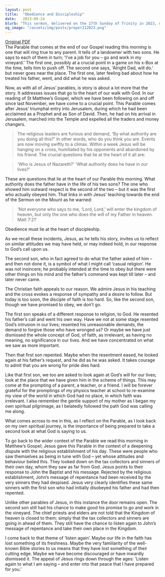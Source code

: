 ```yaml
---
layout: post
title:  "Obedience and Discipleship"
date:   2023-09-24
blurb: "This sermon, delivered on the 17th Sunday of Trinity in 2023, discusses the parable of the two sons. It explores themes of obedience, discipleship, and the importance of actions over words. The sermon encourages listeners to reflect on their own attitudes towards God's call and emphasizes the importance of being prepared to re-evaluate one's faith journey."
og_image: "/assets/img/posts/proper212023.png"
---
```

[Original PDF](/assets/pdf/proper212023.pdf)    
The Parable that comes at the end of our Gospel reading this morning is one that will ring true to any parent. It tells of a landowner with two sons. He says to each of them in turn; 'I’ve a job for you – go and work in my vineyard.' The first one, possibly at a crucial point in a game on his x-Box at the time, tells him to push off. The second one says, 'Alright Dad, will do.' but never goes near the place. The first one, later feeling bad about how he treated his father, went, and did what he was asked.

Now, as with all of Jesus’ parables, is story is about a lot more that the story. It addresses issues that go to the heart of our walk with God. In our reading of St Matthew’s Gospel, which we have been following on and off since last November, we have come to a crucial point. This Parable comes after Jesus’ triumphal entry into Jerusalem, during which he had been acclaimed as a Prophet and as Son of David. Then, he had on his arrival in Jerusalem, marched into the Temple and expelled all the traders and money changers.

> The religious leaders are furious and demand, 'By what authority are you doing all this?' In other words, who do you think you are. Events are now moving swiftly to a climax. Within a week Jesus will be hanging on a cross, humiliated by his opponents and abandoned by his friend. The crucial questions that lie at the heart of it all are:

> 'Who is Jesus of Nazareth?'
> 'What authority does he have in our lives?'

These are questions that lie at the heart of our Parable this morning. What authority does the father have in the life of his two sons? The one who showed him outward respect is the second of the two – but it was the first who actually obeyed him. That links in with Jesus’ teaching towards the end of the Sermon on the Mount as he warned:

> 'Not everyone who says to me, ‘Lord, Lord,’ will enter the kingdom of heaven, but only the one who does the will of my Father in heaven. Matt 7:21'

Obedience must lie at the heart of discipleship.

As we recall these incidents, Jesus, as he tells his story, invites us to reflect on similar attitudes we may have held, or may indeed hold, in our response to God’s call upon us.

The second son, who in fact agreed to do what the father asked of him – and then not done it, is a symbol of what I might call ‘casual religion’. He was not insincere; he probably intended at the time to obey but there were other things on his mind and the father’s command was kept till later – and later never came.

The Christian faith appeals to our reason. We admire Jesus in his teaching and the cross evokes a response of sympathy and a desire to follow. But today is too soon, the disciple of faith is too hard. So, like the second son, though we have promised to obey, we don’t go.

The first son speaks of a different response to religion, to God. He resented his father’s call and went his own way. Have we not at some stage resented God’s intrusion in our lives; resented his unreasonable demands, the demand to forgive those who have wronged us? Or maybe we have just dismissed the whole concept of God, of faith, as irrelevant, as having no meaning, no significance in our lives. And we have concentrated on what we saw as more important.

Then that first son repented. Maybe when the resentment eased, he looked again at his father’s request, and he did as he was asked. It takes courage to admit that you are wrong for pride dies hard.

Like that first son, we too are asked to look again at God’s will for our lives; look at the place that we have given him in the scheme of things. This may come at the prompting of a parent, a teacher, or a friend. I will be forever grateful for the promptings of my physics teacher at school to re-examine my view of the world in which God had no place, in which faith was irrelevant. I also remember the gentle support of my mother as I began my own spiritual pilgrimage, as I belatedly followed the path God was calling me along.

What comes across to me in this, as I reflect on the Parable, as I look back on my own spiritual journey, is the importance of being prepared to take a second look at what God is saying to us.

To go back to the wider context of the Parable we read this morning in Matthew’s Gospel; Jesus gave this Parable in the context of a deepening dispute with the religious establishment of his day. These were people who saw themselves as being in tune with God – yet whose attitudes and behaviour belied this. They looked down on the tax collectors and sinners of their own day, whom they saw as far from God. Jesus points to their response to John the Baptist and his message. Rejected by the religious establishment, John’s message of repentance had been received by the very sinners they had despised. Jesus very clearly identifies these same sinners with the first son who had initially disobeyed his father and had then repented.

Unlike other parables of Jesus, in this instance the door remains open. The second son still had his chance to make good his promise to go and work in the vineyard. The chief priests and elders are not told that the Kingdom of heaven is closed to them; simply that the tax collectors and sinners are going in ahead of them. They still have the chance to listen again to John’s message of repentance and take their own place in the Kingdom.

I come back to that theme of ‘listen again’. Maybe our life in the faith has lost something of its freshness. Maybe the very familiarity of the well-known Bible stories to us means that they have lost something of their cutting edge. Maybe we have become discouraged or have inwardly dismissed it. The appeal of Jesus rings down through the ages: 'Listen again to what I am saying – and enter into that peace that I have prepared for you.'
